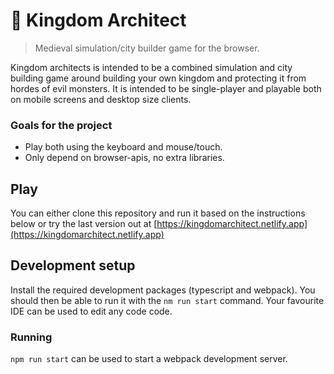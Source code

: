 # 🏰 Kingdom Architect
> Medieval simulation/city builder game for the browser.

Kingdom architects is intended to be a combined simulation and city building game around building your own kingdom and protecting it from hordes of evil monsters. It is intended to be single-player and playable both on mobile screens and desktop size clients.

### Goals for the project
- Play both using the keyboard and mouse/touch.
- Only depend on browser-apis, no extra libraries.

## Play

You can either clone this repository and run it based on the instructions below or try the last version out at [https://kingdomarchitect.netlify.app](https://kingdomarchitect.netlify.app)

## Development setup

Install the required development packages (typescript and webpack). You should then be able to run it with the `nm run start` command. Your favourite IDE can be used to edit any code code.

### Running

`npm run start` can be used to start a webpack development server.
